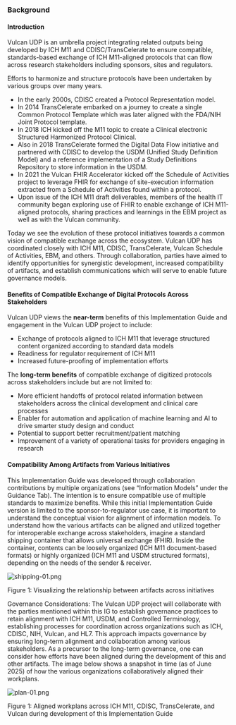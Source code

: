 ### Background

#### Introduction

Vulcan UDP is an umbrella project  integrating related outputs being developed by ICH M11 and CDISC/TransCelerate to ensure compatible, standards-based exchange of ICH M11-aligned protocols that can flow across research stakeholders including sponsors, sites and regulators.

Efforts to harmonize and structure protocols have been undertaken by various groups over many years.

- In the early 2000s, CDISC created a Protocol Representation model.
- In 2014 TransCelerate embarked on a journey to create a single Common Protocol Template which was later aligned with the FDA/NIH Joint Protocol template.
- In 2018 ICH kicked off the M11 topic to create a Clinical electronic Structured Harmonized Protocol Clinical.
- Also in 2018 TransCelerate formed the Digital Data Flow initiative and partnered with CDISC to develop the USDM (Unified Study Definition Model) and a reference implementation of a Study Definitions Repository to store information in the USDM.
- In 2021 the Vulcan FHIR Accelerator kicked off the Schedule of Activities project to leverage FHIR for exchange of site-execution information extracted from a Schedule of Activities found within a protocol.
- Upon issue of the ICH M11 draft deliverables, members of the health IT community began exploring use of FHIR to enable exchange of ICH M11-aligned protocols, sharing practices and learnings in the EBM project as well as with the Vulcan community.

Today we see the evolution of these protocol initiatives towards a common vision of compatible exchange across the ecosystem. Vulcan UDP has coordinated closely with ICH M11, CDISC, TransCelerate, Vulcan Schedule of Activities, EBM, and others. Through collaboration, parties have aimed to identify opportunities for synergistic development, increased compatibility of artifacts, and establish communications which will serve to enable future governance models.

#### Benefits of Compatible Exchange of Digital Protocols Across Stakeholders

Vulcan UDP views the **near-term** benefits of this Implementation Guide and engagement in the Vulcan UDP project to include:

- Exchange of protocols aligned to ICH M11 that leverage structured content organized according to standard data models
- Readiness for regulator requirement of ICH M11
- Increased future-proofing of implementation efforts

The **long-term benefits** of compatible exchange of digitized protocols across stakeholders include but are not limited to:

- More efficient handoffs of protocol related information between stakeholders across the clinical development and clinical care processes
- Enabler for automation and application of machine learning and AI to drive smarter study design and conduct
- Potential to support better recruitment/patient matching
- Improvement of a variety of operational tasks for providers engaging in research

#### Compatibility Among Artifacts from Various Initiatives

This Implementation Guide was developed through collaboration contributions by multiple organizations (see “Information Models” under the Guidance Tab). The intention is to ensure compatible use of multiple standards to maximize benefits. While this initial Implementation Guide version is limited to the sponsor-to-regulator use case, it is important to understand the conceptual vision for alignment of information models. To understand how the various artifacts can be aligned and utilized together for interoperable exchange across stakeholders, imagine a standard shipping container that allows universal exchange (FHIR). Inside the container, contents can be loosely organized (ICH M11 document-based formats) or highly organized (ICH M11 and USDM structured formats), depending on the needs of the sender & receiver.  

<div><img src="shipping-01.png" alt="shipping-01.png" style="max-width: 80%;
 height: auto;" />
<p>Figure 1: Visualizing the relationship between artifacts across initiatives</p></div>

Governance Considerations: The Vulcan UDP project will collaborate with the parties mentioned within this IG to establish governance practices to retain alignment with ICH M11, USDM, and Controlled Terminology, establishing processes for coordination across organizations such as ICH, CDISC, NIH, Vulcan, and HL7. This approach impacts governance by ensuring long-term alignment and collaboration among various stakeholders.
As a precursor to the long-term governance, one can consider how efforts have been aligned during the development of this and other artifacts. The image below shows a snapshot in time (as of June 2025) of how the various organizations collaboratively aligned their workplans.

<div><img src="plan-01.png" alt="plan-01.png" style="max-width: 80%;
 height: auto;" />
<p>Figure 1: Aligned workplans across ICH M11, CDISC, TransCelerate, and Vulcan during development of this Implementation Guide</p></div>
